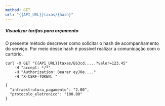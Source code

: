 ```yaml
---
method: GET
url: "{{API_URL}}taxas/{hash}"
---
```


##### Visualizar tarifas para orçamento

O presente método descrever como solicitar o hash de acompanhamento do serviço. Por meio desse hash é possível realizar a comunicação com o cartório.

```request:curl
curl -X GET "{{API_URL}}taxas/E63cd.....?valor=123.45" 
    -H "accept: */*" 
    -H "Authorization: Bearer eyJ0e...." 
    -H "X-CSRF-TOKEN: "
```

```response:200
{
  "infraestrutura_pagamento": "2.00",
  "protocolo_eletronico": "100.00"
}
```